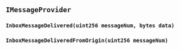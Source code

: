## `IMessageProvider`







### `InboxMessageDelivered(uint256 messageNum, bytes data)`





### `InboxMessageDeliveredFromOrigin(uint256 messageNum)`







